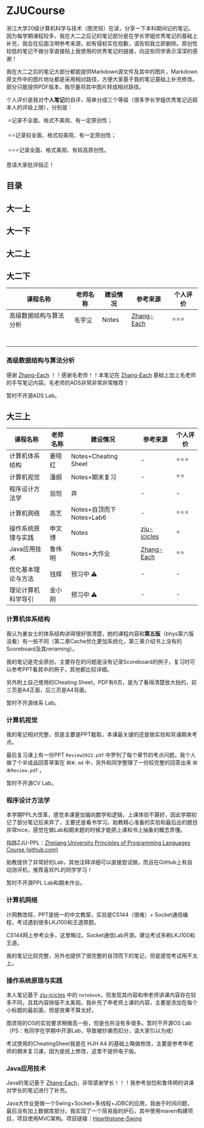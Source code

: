 # ZJUCourse

浙江大学20级计算机科学与技术（图灵班）在读，分享一下本科期间记的笔记。因为每学期课程较多，我在大二之后记的笔记部分是在学长学姐优秀笔记的基础上补充，我会在后面注明参考来源，如有侵权实在抱歉，请告知我立即删除。原创性较低的笔记不做分享直接贴上我使用的优秀笔记的链接，向这些同学表示深深的感谢！

我在大二之后的笔记大部分都能提供Markdown源文件及其中的图片，Markdown原文件中的图片地址都是采用相对路径，方便大家基于我的笔记基础上补充修改。部分只能提供PDF版本，我尽量将其中图片转成相对路径。

个人评价是我对**个人笔记**的自评，简单分成三个等级（很多学长学姐优秀笔记远超本人的评级上限），分别是：

​	:star:记录不全面、格式不美观、有一定原创性；

​	:star::star:记录较全面、格式较美观、有一定原创性；

​	:star::star::star:记录全面、格式美观、有较高原创性。

恳请大家批评指正！

## 目录



## 大一上

## 大一下

## 大二上

## 大二下

| 课程名称               | 老师名称 | 建设情况 | 参考来源                                                     | 个人评价           |
| ---------------------- | -------- | -------- | ------------------------------------------------------------ | ------------------ |
| 高级数据结构与算法分析 | 毛宇尘   | Notes    | [Zhang-Each](https://github.com/Zhang-Each/CourseNoteOfZJUSE/blob/master/ADS高级数据结构与算法分析/ADS-Review.md) | :star::star::star: |
|                        |          |          |                                                              |                    |
|                        |          |          |                                                              |                    |
|                        |          |          |                                                              |                    |
|                        |          |          |                                                              |                    |
|                        |          |          |                                                              |                    |
|                        |          |          |                                                              |                    |
|                        |          |          |                                                              |                    |

### 高级数据结构与算法分析

感谢 [Zhang-Each](https://github.com/Zhang-Each/CourseNoteOfZJUSE/blob/master/ADS高级数据结构与算法分析/ADS-Review.md) ！！感谢毛老师！！本笔记在 [Zhang-Each](https://github.com/Zhang-Each/CourseNoteOfZJUSE/blob/master/ADS高级数据结构与算法分析/ADS-Review.md) 基础上加上毛老师的手写笔记内容。毛老师的ADS非常非常非常推荐！

暂时不开源ADS Lab。

## 大三上

| 课程名称           | 老师名称 | 建设情况                 | 参考来源                                                     | 个人评价           |
| ------------------ | -------- | ------------------------ | ------------------------------------------------------------ | ------------------ |
| 计算机体系结构     | 姜晓红   | Notes+Cheating Sheet     | -                                                            | :star::star::star: |
| 计算机视觉         | 潘纲     | Notes+期末复习           | -                                                            | :star::star:       |
| 程序设计方法学     | 翁恺     | 弃                       | -                                                            | -                  |
| 计算机网络         | 高艺     | Notes+自顶而下Notes+Lab6 | -                                                            | :star::star::star: |
| 操作系统原理与实践 | 申文博   | Notes                    | [zju-icicles](https://github.com/QSCTech/zju-icicles/tree/master/操作系统) | :star:             |
| Java应用技术       | 鲁伟明   | Notes+大作业             | [Zhang-Each](https://github.com/Zhang-Each/CourseNoteOfZJUSE/tree/master/Java应用技术) | :star::star:       |
| 优化基本理论与方法 | 钱辉     | 预习中 :warning:         | -                                                            | -                  |
| 理论计算机科学导引 | 金小刚   | 预习中 :warning:         | -                                                            | -                  |

### 计算机体系结构

我认为姜女士的体系结构讲得很好很清楚，她的课程内容和**第五版**（bhys第六版没看）有一些不同（第二章Cache优化更加系统化，第三章介绍书上没有的Scoreboard及其renaming）。

我的笔记是完全原创，主要存在的问题是没有记录Scoreboard的例子，复习时可以参考PPT看其中的例子，其他都比较详细。

另外附上自己使用的Cheating Sheet，PDF有6页，是为了看得清楚放大拍的，前三页是A4正面，后三页是A4背面。

暂时不开源体系 Lab。

### 计算机视觉

我的笔记相对完整，但是主要是PPT截取，本课最关键的还是做实验和背诵期末考点。

最后复习课上有一份PPT `Review2022.pdf` 中罗列了每个章节的考点问题，我个人做了个半成品回答草案在 `期末.md` 中，另外和同学整理了一份较完整的回答出来 `期末Review.pdf` 。

暂时不开源CV Lab。

### 程序设计方法学

本学期PPL大改革，感觉本课更加偏向数学和逻辑，上课体验不算好，因此学期初记了部分笔记后来弃了，主要还是看书学习。助教精心准备的实验和最后出的题目非常nice，感觉在做Lab和期末题的时候才能把上课和书上抽象的概念弄懂。

指路ZJU-PPL：[Zhejiang University Principles of Programming Languages Course (github.com)](https://github.com/ZJU-PPL)

助教提供了非常好的Lab，其他注释详细可以直接尝试做，而且在GitHub上有自动测评机，推荐喜欢PL的同学学习！

暂时不开源PPL Lab和期末作业。

### 计算机网络

计网教改班，PPT是统一的中文教案，实验是CS144（很难）+ Socket通信编程，考试遇到很多LKJ100和王道原题。

CS144网上参考众多，这里略过。Socket通信Lab开源。建议考试多刷LKJ100和王道。

我的笔记比较完整，另外也提供了很完整的自顶而下的笔记，但是感觉考试用不太上。

### 操作系统原理与实践

本人笔记基于 [zju-icicles](https://github.com/QSCTech/zju-icicles/tree/master/操作系统) 中的 `notebook`，但发现其内容和申老师讲课内容存在较多不同，且其内容排版不太美观。我补充了申老师上课的内容，主要是添加在每个小标题的最前面，但是效果不算太好。

图灵班的OS的实验要求稍微高一些，但是也并没有多很多。暂时不开源OS Lab（PS：有同学在学期中开源Lab，导致被抄袭而扣分，请大家引以为戒）

考试使用的CheatingSheet我是在 HJH A4 的基础上略做修改，主要是参考申老师的期末复习课，因为是纸上修改，这里不提供电子版。

### Java应用技术

Java的笔记基于 [Zhang-Each](https://github.com/Zhang-Each/CourseNoteOfZJUSE/tree/master/Java应用技术)，非常感谢学长！！！我参考翁恺和鲁伟明的讲课对学长的笔记进行了补充。

Java大作业是做一个Swing+Socket+多线程+JDBC的应用，我由于时间问题，最后没有加上数据库部分。我实现了一个简易版的炉石，其中使用maven构建项目，项目使用MVC架构。项目链接：[Hearthstone-Swing](https://github.com/CSWellesSun/Hearthstone-Swing)
